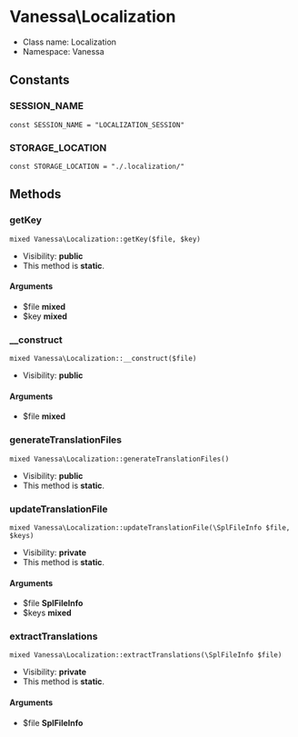 Vanessa\Localization
===============






* Class name: Localization
* Namespace: Vanessa



Constants
----------


### SESSION_NAME

    const SESSION_NAME = "LOCALIZATION_SESSION"





### STORAGE_LOCATION

    const STORAGE_LOCATION = "./.localization/"







Methods
-------


### getKey

    mixed Vanessa\Localization::getKey($file, $key)





* Visibility: **public**
* This method is **static**.


#### Arguments
* $file **mixed**
* $key **mixed**



### __construct

    mixed Vanessa\Localization::__construct($file)





* Visibility: **public**


#### Arguments
* $file **mixed**



### generateTranslationFiles

    mixed Vanessa\Localization::generateTranslationFiles()





* Visibility: **public**
* This method is **static**.




### updateTranslationFile

    mixed Vanessa\Localization::updateTranslationFile(\SplFileInfo $file, $keys)





* Visibility: **private**
* This method is **static**.


#### Arguments
* $file **SplFileInfo**
* $keys **mixed**



### extractTranslations

    mixed Vanessa\Localization::extractTranslations(\SplFileInfo $file)





* Visibility: **private**
* This method is **static**.


#### Arguments
* $file **SplFileInfo**


